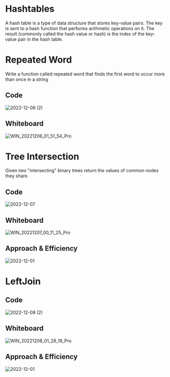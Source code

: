 # Hashtables
A hash table is a type of data structure that stores key-value pairs. The key is sent to a hash function that performs arithmetic operations on it. The result (commonly called the hash value or hash) is the index of the key-value pair in the hash table.


# Repeated Word

Write a function called repeated word that finds the first word to occur more than once in a string

## Code

![2022-12-06 (2)](https://user-images.githubusercontent.com/108303424/205849400-19beff18-e1a3-46fb-a4ac-a304b17fd1de.png)

## Whiteboard

![WIN_20221206_01_51_54_Pro](https://user-images.githubusercontent.com/108303424/205852661-06667c49-5d6c-4d9f-91d3-8a9bc035b912.jpg)

# Tree Intersection

Given two "intersecting" binary trees return the values of common nodes they share.

## Code

![2022-12-07](https://user-images.githubusercontent.com/108303424/206104005-b518d1bd-6e9e-45fa-974a-e699b7d9e6b9.png)


## Whiteboard

![WIN_20221207_00_11_25_Pro](https://user-images.githubusercontent.com/108303424/206102387-469ddbee-ece9-49e5-ab49-df708dbdfb31.jpg)

## Approach & Efficiency

![2022-12-01](https://user-images.githubusercontent.com/108303424/204981642-befe9326-b7b1-4bdd-ab1e-e5fcb4a662b2.png)

# LeftJoin

## Code 

![2022-12-08 (2)](https://user-images.githubusercontent.com/108303424/206383101-9d037561-9fec-4b3a-82b3-3b1aa581eb55.png)

## Whiteboard

![WIN_20221208_01_28_19_Pro](https://user-images.githubusercontent.com/108303424/206385448-4dcdb30b-aaf2-4b2a-834a-3f86cae69588.jpg)


## Approach & Efficiency

![2022-12-01](https://user-images.githubusercontent.com/108303424/204981642-befe9326-b7b1-4bdd-ab1e-e5fcb4a662b2.png)


